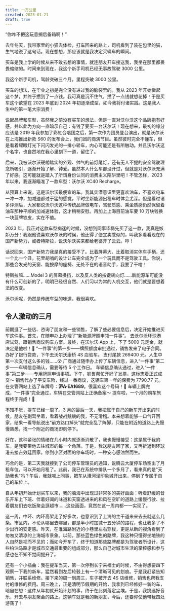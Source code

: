 ```yaml
---
title: 一万公里
created: 2025-01-21
draft: true
---
```


“你咋不把这玩意搁后备箱啊！”

去年冬天，我带家里的小猫去体检，打车回来的路上，司机看到了装在包里的猫，生气地说了这句话。现在想想，那应该就是我决定买辆车的瞬间。

买车是我上学的时候从来不敢去想的事情，就连朋友开车接送我，我坐在那里都畏畏缩缩的。时间来到现在，我这个新手司机已经无事故驾驶 3000 公里。

我这个新手司机，驾龄突破三个月，里程突破 3000 公里。

买车的想法，在毕业之初是完全没有进过我的脑袋里的。我从 2023 年开始做起这个梦，并终于攒到了一点钱。我可真是沉不住气，攒了一点钱就想花掉！于是买车这个欲望在 2023 年底到 2024 年初逐渐成型，如今我将付诸实践。这是我人生中的第一笔大宗消费！

说起品牌和车型，虽然我之前没有买车的想法，但是一直对沃尔沃这个品牌抱有好感，并以此为方向一直暗示自己：有钱了要买一台沃尔沃！现在想来，最初的缘分应该是 2019 年我参加了彩虹合唱团之后，第一次作为团员登台演出，就是沃尔沃在上海推出新款 S60 的发布会上，我们团的商演节目。虽然彼时完全不懂车，但是看着耀眼灯光下闪闪发光的一排小轿车，内心可能还是有所触动。并且沃尔沃这个名字，也自然地在我心里刻下一道，留住了。

后来，我被沃尔沃硬朗踏实的外观、帅气的前灯尾灯，还有无人不提的安全驾驶理念所吸引，逐渐开始了解、钟爱。虽然本人什么车都没开过，但就是对沃尔沃充满了好感。这可能就是踏入了所谓身份认同的消费主义陷阱里吧！不管怎样，2023 年以来，我逐渐瞄准了一款车型：沃尔沃 XC40 Recharge。

从预算上来说，这是沃尔沃最便宜的车。我其实潜意识里更喜欢油车，不喜欢电车一冲一冲，加减速都过于猛的感觉，平时坐新能源出租车时体会尤深。但是看过诸多评测后，大家都说沃尔沃这种传统品牌做电车，驾驶质感、乘坐质感仍然保留着油车那种平顺的加减速体验，这才稍稍安慰。再加上上海目前油车要 10 万块钱换一块蓝牌铁皮，实在不值。

2023 年，我正对这款车型痴迷的时候，没想到同事毕磊先买了这一款，我真是嫉妒万分！我跟他说喜欢沃尔沃的时候，他还得了便宜卖乖似的，叫我多看看现在的国产新势力，或者特斯拉，说沃尔沃买来都给老婆开了云云。哼！

话说回来，国产新势力我是真的接受不了。比着屏幕大、比着取消实体车手柄，还一个比一个丑，花里胡哨的设计让车完全成为了一个玩具而不是驾驶工具。你说，那些会发光的天窗、能按摩的座椅、无处不在的语音助手，我要了干啥！

特斯拉嘛……Model 3 的屏幕换挡，以及反人类的按键转向灯……新能源车可能没有什么可创新的了，明明已经很自然、人们习以为常的人机交互，他们就是要想着法的改变。

沃尔沃呢，仍然是传统车型的味道，我很喜欢。

## 令人激动的三月

<TimeLine>

<TimeLineItem date="2024-02-26">
前期逛了一些店、咨询了朋友和一些销售，了解了些必要信息后，决定开始推进买车这件事。首先，在随申办上办理了“新能源牌照申领一件事”。
</TimeLineItem>

<TimeLineItem date="2024-03-01">
去沃尔沃环球港店试驾，跟销售商议购车方案。最终，在沃尔沃 App 上，下了 5000 元定金，就决定是他啦！🫨

<!-- ![](../../assets/images/volvo-app-deposit.jpg) -->
</TimeLineItem>

<TimeLineItem date="2024-03-04">
“一件事”的第一步——牌照额度审批通过，销售发来了电子合同。
</TimeLineItem>

<TimeLineItem date="2024-03-10">
办好了银行贷款，下午去沃尔沃康桥 4S 店验车。

<!-- ![](../../assets/images/volvo-car-check.jpg) -->
</TimeLineItem>

<TimeLineItem date="2024-03-11">
支付尾款 269400 元。人生中第一次支付这么多的钱……😵
</TimeLineItem>

<TimeLineItem date="2024-03-10">
厂商通过随申办上传了车辆信息，进入“一件事”第二步——车辆信息确认，需要等待 5 个工作日。
</TimeLineItem>

<TimeLineItem date="2024-03-20">
车辆信息确认通过，进入“一件事”第三步——专用牌照申请事项。下午，销售帮忙开好了发票，这标志着正式成交～
</TimeLineItem>

<TimeLineItem date="2024-03-21">
销售代办了平安车险，经过一番商议，这辆车第一年的保费为 7790.77 元。
</TimeLineItem>

<TimeLineItem date="2024-03-24">
在交管网站上选了车牌号：<strong>沪A·EA1689</strong>。很喜欢这个号码！🥰
</TimeLineItem>

<TimeLineItem date="2024-03-26">
车辆上牌完成，“一件事”完全通过，车辆在交管网站上正确备案～
</TimeLineItem>

<TimeLineItem date="2024-03-31">
提车啦，一个月的购车旅程终于完成！🥳

<!-- ![](../../assets/images/volvo-car-finally.jpg) -->
</TimeLineItem>

</TimeLine>

不知不觉，提车已经一周了。3 月的最后一天，我把属于自己的新车开出来的时候，朋友在副驾坐着，看着战战兢兢的我，不无滑稽。本来想着能够一口气开回家，结果一看导航说出“前方路口掉头”就完全乱了阵脚，只能在附近的道路上先慢慢熟悉，找一个附近的商场即刻停下。

好在，这种紧张的情绪在几小时内就逐渐消散了，我也慢慢接受：这是属于我的车，是我要带他去往城市的每一个角落。于是，我送朋友回了家，又再折返到环球港去接吉效廷回家。停到小区对面的停车场时，一种安心感油然而生。

巧合的是，第二天我就接到了公司停车管理员的通知，说腾云大厦停车场空出了月租车位，可以开始月租了。此前，我已在系统中排队一个多月了，看来真的是“天助我也”吗？午后，我就喊上同事，把车从漕河泾印象城开出来，停到了专属于自己的车位上。

自从年初开始计划买车以来，我的脑海中出现过非常多的美好画面：听着舒缓的音乐开车上下班、伴着好闻的味道和天窗透进来的和风在空旷的道路上缓慢行驶、拉着朋友们去吃饭聚会逛超市……这些画面，竟然在这一周内都一一实现了。

这一周，中环、内环高架走了好多次，也意识到了上海的主干道来来去去就这么几条。市区内，不论从哪里去哪里，都是半小时加减十五分钟的路程，也让我多了不少出行的安定感。昨天，在淮海路附近的小巷里左右穿梭，更是从新的视角看到了匆匆又清凉的上海城市景象。以前，那些蓝色绿色的路牌，我这种只懂得坐地铁的人自然是视而不见的；而如今开车了，终于知道那些路牌都是为驾驶者所设计，这些柏油马路才是城市交通最重要的组成部分，那么自己对城市生活的掌控感和参与感也在不知不觉间提升了。

还有一个小插曲：我在提车当天，第一次停到长宁来福士的时候，不由得想要四下观察一下我的新车，猛然看到左后轮毂上有一个清晰可见的划痕。于是我赶紧告知销售，并联系维修。接下来的周一到周三，车子被开去 4S 店维修，销售也帮我支付的维修的费用。周三晚上，正是清明节假期的开始，我拿到已经修好一新的车，暗自在想：这件从年初就开始计划的事，终于在此刻落定尘埃。于是，我挑选好音乐，开去与朋友聚会的路上。这辆车就是我的新朋友，今后，还要仰仗他带我四处游荡了！
